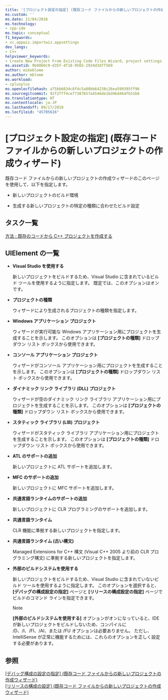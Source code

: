 ```yaml
---
title: '[プロジェクト設定の指定] (既存コード ファイルからの新しいプロジェクトの作成ウィザード) | Microsoft Docs'
ms.custom: ''
ms.date: 11/04/2016
ms.technology:
- cpp-ide
ms.topic: conceptual
f1_keywords:
- vc.appwiz.importwiz.appsettings
dev_langs:
- C++
helpviewer_keywords:
- Create New Project From Existing Code Files Wizard, project settings
ms.assetid: 9b8860c9-d35f-4f18-9565-2934d3d7f569
author: mikeblome
ms.author: mblome
ms.workload:
- cplusplus
ms.openlocfilehash: a75bb6034c8f4c5a80bb64238c26ea599395ff96
ms.sourcegitcommit: 92f2fff4ce77387b57a4546de1bd4bd464fb51b6
ms.translationtype: HT
ms.contentlocale: ja-JP
ms.lasthandoff: 09/17/2018
ms.locfileid: "45705616"
---
```

# <a name="specify-project-settings-create-new-project-from-existing-code-files-wizard"></a>[プロジェクト設定の指定] (既存コード ファイルからの新しいプロジェクトの作成ウィザード)
既存コード ファイルからの新しいプロジェクトの作成ウィザードのこのページを使用して、以下を指定します。  
  
-   新しいプロジェクトのビルド環境  
  
-   生成する新しいプロジェクトの特定の種類に合わせたビルド設定  
  
## <a name="task-list"></a>タスク一覧  

[方法 : 既存のコードから C++ プロジェクトを作成する](../ide/how-to-create-a-cpp-project-from-existing-code.md)  
  
## <a name="uielement-list"></a>UIElement の一覧  
- **Visual Studio を使用する**

   新しいプロジェクトをビルドするため、Visual Studio に含まれているビルド ツールを使用するように指定します。 既定では、このオプションはオンです。  
  
- **プロジェクトの種類**

   ウィザードにより生成されるプロジェクトの種類を指定します。  
  
- **Windows アプリケーション プロジェクト**

   ウィザードが実行可能な Windows アプリケーション用にプロジェクトを生成することを示します。 このオプションは **[プロジェクトの種類]** ドロップダウン リスト ボックスから使用できます。  
  
- **コンソール アプリケーション プロジェクト**

   ウィザードがコンソール アプリケーション用にプロジェクトを生成することを示します。 このオプションは **[プロジェクトの種類]** ドロップダウン リスト ボックスから使用できます。  
  
- **ダイナミック リンク ライブラリ (DLL) プロジェクト**

   ウィザードが空のダイナミック リンク ライブラリ アプリケーション用にプロジェクトを生成することを示します。 このオプションは **[プロジェクトの種類]** ドロップダウン リスト ボックスから使用できます。  
  
- **スタティック ライブラリ (LIB) プロジェクト**

   ウィザードがスタティック ライブラリ アプリケーション用にプロジェクトを生成することを示します。 このオプションは **[プロジェクトの種類]** ドロップダウン リスト ボックスから使用できます。  
  
- **ATL のサポートの追加**

   新しいプロジェクトに ATL サポートを追加します。  
  
- **MFC のサポートの追加**

   新しいプロジェクトに MFC サポートを追加します。  
  
- **共通言語ランタイムのサポートの追加**

   新しいプロジェクトに CLR プログラミングのサポートを追加します。  
  
- **共通言語ランタイム**

   CLR 機能に準拠する新しいプロジェクトを指定します。  
  
- **共通言語ランタイム (古い構文)**

   Managed Extensions for C++ 構文 (Visual C++ 2005 より前の CLR プログラミング構文) に準拠する新しいプロジェクトを指定します。  
  
- **外部のビルドシステムを使用する**

   新しいプロジェクトをビルドするため、Visual Studio に含まれていないビルド ツールを使用するように指定します。 このオプションを選択すると、**[デバッグの構成設定の指定]** ページと **[リリースの構成設定の指定]** ページでビルドのコマンド ラインを指定できます。  
  
   > [!NOTE]
   > **[外部のビルドシステムを使用する]** オプションがオンになっていると、IDE が新しいプロジェクトをビルドしないため、コンパイルに /D、/I、/FI、/AI、または /FU オプションは必要ありません。 ただし、IntelliSense が正常に機能するためには、これらのオプションを正しく設定する必要があります。  
  
## <a name="see-also"></a>参照  
 [[デバッグ構成の設定の指定] (既存コード ファイルからの新しいプロジェクトの作成ウィザード)](../ide/specify-debug-configuration-settings.md)   
 [[リリースの構成の設定] (既存コード ファイルからの新しいプロジェクトの作成ウィザード)](../ide/specify-release-configuration.md)